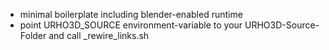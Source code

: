 * minimal boilerplate including blender-enabled runtime 
* point URHO3D_SOURCE environment-variable to your URHO3D-Source-Folder and call _rewire_links.sh
